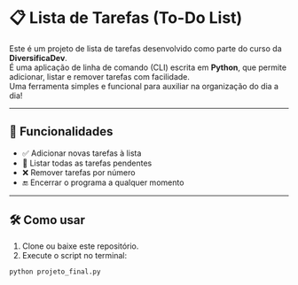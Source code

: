 # 📋 Lista de Tarefas (To-Do List)

Este é um projeto de lista de tarefas desenvolvido como parte do curso da **DiversificaDev**.  
É uma aplicação de linha de comando (CLI) escrita em **Python**, que permite adicionar, listar e remover tarefas com facilidade.  
Uma ferramenta simples e funcional para auxiliar na organização do dia a dia!

---

## 🚀 Funcionalidades

- ✅ Adicionar novas tarefas à lista  
- 📃 Listar todas as tarefas pendentes  
- ❌ Remover tarefas por número  
- 🔚 Encerrar o programa a qualquer momento  

---

## 🛠️ Como usar

1. Clone ou baixe este repositório.
2. Execute o script no terminal:

```bash
python projeto_final.py
